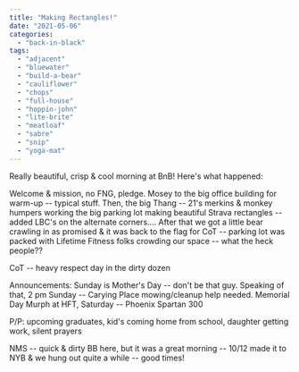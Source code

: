 ```yaml
---
title: "Making Rectangles!"
date: "2021-05-06"
categories: 
  - "back-in-black"
tags: 
  - "adjacent"
  - "bluewater"
  - "build-a-bear"
  - "cauliflower"
  - "chops"
  - "full-house"
  - "hoppin-john"
  - "lite-brite"
  - "meatloaf"
  - "sabre"
  - "snip"
  - "yoga-mat"
---
```


Really beautiful, crisp & cool morning at BnB! Here's what happened:

Welcome & mission, no FNG, pledge. Mosey to the big office building for warm-up -- typical stuff. Then, the big Thang -- 21's merkins & monkey humpers working the big parking lot making beautiful Strava rectangles -- added LBC's on the alternate corners.... After that we got a little bear crawling in as promised & it was back to the flag for CoT -- parking lot was packed with Lifetime Fitness folks crowding our space -- what the heck people??

CoT -- heavy respect day in the dirty dozen

Announcements: Sunday is Mother's Day -- don't be that guy. Speaking of that, 2 pm Sunday -- Carying Place mowing/cleanup help needed. Memorial Day Murph at HFT, Saturday -- Phoenix Spartan 300

P/P: upcoming graduates, kid's coming home from school, daughter getting work, silent prayers

NMS -- quick & dirty BB here, but it was a great morning -- 10/12 made it to NYB & we hung out quite a while -- good times!

